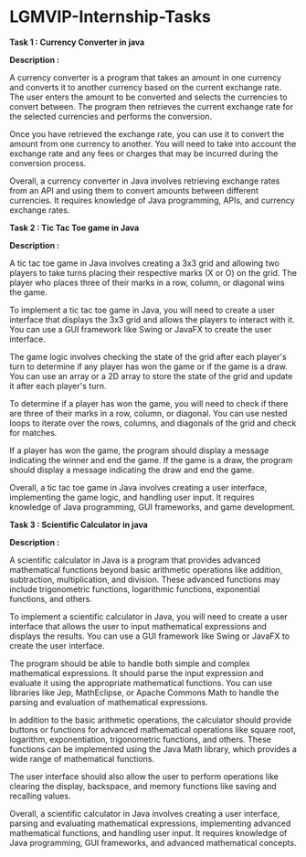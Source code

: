 # LGMVIP-Internship-Tasks

__Task 1 : Currency Converter in java__

__Description :__ 

A currency converter is a program that takes an amount in one currency and converts it to another currency based on the current exchange rate. The user enters the amount to be converted and selects the currencies to convert between. The program then retrieves the current exchange rate for the selected currencies and performs the conversion.

Once you have retrieved the exchange rate, you can use it to convert the amount from one currency to another. You will need to take into account the exchange rate and any fees or charges that may be incurred during the conversion process.

Overall, a currency converter in Java involves retrieving exchange rates from an API and using them to convert amounts between different currencies. It requires knowledge of Java programming, APIs, and currency exchange rates.

__Task 2 : Tic Tac Toe game in Java__

__Description :__ 

A tic tac toe game in Java involves creating a 3x3 grid and allowing two players to take turns placing their respective marks (X or O) on the grid. The player who places three of their marks in a row, column, or diagonal wins the game.

To implement a tic tac toe game in Java, you will need to create a user interface that displays the 3x3 grid and allows the players to interact with it. You can use a GUI framework like Swing or JavaFX to create the user interface.

The game logic involves checking the state of the grid after each player's turn to determine if any player has won the game or if the game is a draw. You can use an array or a 2D array to store the state of the grid and update it after each player's turn.

To determine if a player has won the game, you will need to check if there are three of their marks in a row, column, or diagonal. You can use nested loops to iterate over the rows, columns, and diagonals of the grid and check for matches.

If a player has won the game, the program should display a message indicating the winner and end the game. If the game is a draw, the program should display a message indicating the draw and end the game.

Overall, a tic tac toe game in Java involves creating a user interface, implementing the game logic, and handling user input. It requires knowledge of Java programming, GUI frameworks, and game development.

__Task 3 : Scientific Calculator in java__

__Description :__

A scientific calculator in Java is a program that provides advanced mathematical functions beyond basic arithmetic operations like addition, subtraction, multiplication, and division. These advanced functions may include trigonometric functions, logarithmic functions, exponential functions, and others.

To implement a scientific calculator in Java, you will need to create a user interface that allows the user to input mathematical expressions and displays the results. You can use a GUI framework like Swing or JavaFX to create the user interface.

The program should be able to handle both simple and complex mathematical expressions. It should parse the input expression and evaluate it using the appropriate mathematical functions. You can use libraries like Jep, MathEclipse, or Apache Commons Math to handle the parsing and evaluation of mathematical expressions.

In addition to the basic arithmetic operations, the calculator should provide buttons or functions for advanced mathematical operations like square root, logarithm, exponentiation, trigonometric functions, and others. These functions can be implemented using the Java Math library, which provides a wide range of mathematical functions.

The user interface should also allow the user to perform operations like clearing the display, backspace, and memory functions like saving and recalling values.

Overall, a scientific calculator in Java involves creating a user interface, parsing and evaluating mathematical expressions, implementing advanced mathematical functions, and handling user input. It requires knowledge of Java programming, GUI frameworks, and advanced mathematical concepts.
